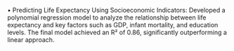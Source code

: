 •	Predicting Life Expectancy Using Socioeconomic Indicators: Developed a polynomial regression model to analyze the relationship between life expectancy and key factors such as GDP, infant mortality, and education levels. The final model achieved an R² of 0.86, significantly outperforming a linear approach.
